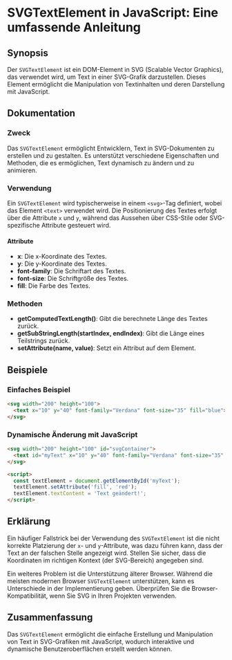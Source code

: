 <!--
Meta Description: # SVGTextElement in JavaScript: Eine umfassende Anleitung ## Synopsis Der `SVGTextElement` ist ein DOM-Element in SVG (Scalable Vector Graphics), das ...
Meta Keywords: die, svg, text, und, des
-->

# SVGTextElement in JavaScript: Eine umfassende Anleitung

## Synopsis
Der `SVGTextElement` ist ein DOM-Element in SVG (Scalable Vector Graphics), das verwendet wird, um Text in einer SVG-Grafik darzustellen. Dieses Element ermöglicht die Manipulation von Textinhalten und deren Darstellung mit JavaScript.

## Dokumentation
### Zweck
Das `SVGTextElement` ermöglicht Entwicklern, Text in SVG-Dokumenten zu erstellen und zu gestalten. Es unterstützt verschiedene Eigenschaften und Methoden, die es ermöglichen, Text dynamisch zu ändern und zu animieren.

### Verwendung
Ein `SVGTextElement` wird typischerweise in einem `<svg>`-Tag definiert, wobei das Element `<text>` verwendet wird. Die Positionierung des Textes erfolgt über die Attribute `x` und `y`, während das Aussehen über CSS-Stile oder SVG-spezifische Attribute gesteuert wird.

#### Attribute
- **x**: Die x-Koordinate des Textes.
- **y**: Die y-Koordinate des Textes.
- **font-family**: Die Schriftart des Textes.
- **font-size**: Die Schriftgröße des Textes.
- **fill**: Die Farbe des Textes.

### Methoden
- **getComputedTextLength()**: Gibt die berechnete Länge des Textes zurück.
- **getSubStringLength(startIndex, endIndex)**: Gibt die Länge eines Teilstrings zurück.
- **setAttribute(name, value)**: Setzt ein Attribut auf dem Element.

## Beispiele
### Einfaches Beispiel
```html
<svg width="200" height="100">
  <text x="10" y="40" font-family="Verdana" font-size="35" fill="blue">Hallo Welt!</text>
</svg>
```

### Dynamische Änderung mit JavaScript
```html
<svg width="200" height="100" id="svgContainer">
  <text id="myText" x="10" y="40" font-family="Verdana" font-size="35" fill="blue">Ändere mich!</text>
</svg>

<script>
  const textElement = document.getElementById('myText');
  textElement.setAttribute('fill', 'red');
  textElement.textContent = 'Text geändert!';
</script>
```

## Erklärung
Ein häufiger Fallstrick bei der Verwendung des `SVGTextElement` ist die nicht korrekte Platzierung der `x`- und `y`-Attribute, was dazu führen kann, dass der Text an der falschen Stelle angezeigt wird. Stellen Sie sicher, dass die Koordinaten im richtigen Kontext (der SVG-Bereich) angegeben sind.

Ein weiteres Problem ist die Unterstützung älterer Browser. Während die meisten modernen Browser `SVGTextElement` unterstützen, kann es Unterschiede in der Implementierung geben. Überprüfen Sie die Browser-Kompatibilität, wenn Sie SVG in Ihren Projekten verwenden.

## Zusammenfassung
Das `SVGTextElement` ermöglicht die einfache Erstellung und Manipulation von Text in SVG-Grafiken mit JavaScript, wodurch interaktive und dynamische Benutzeroberflächen erstellt werden können.